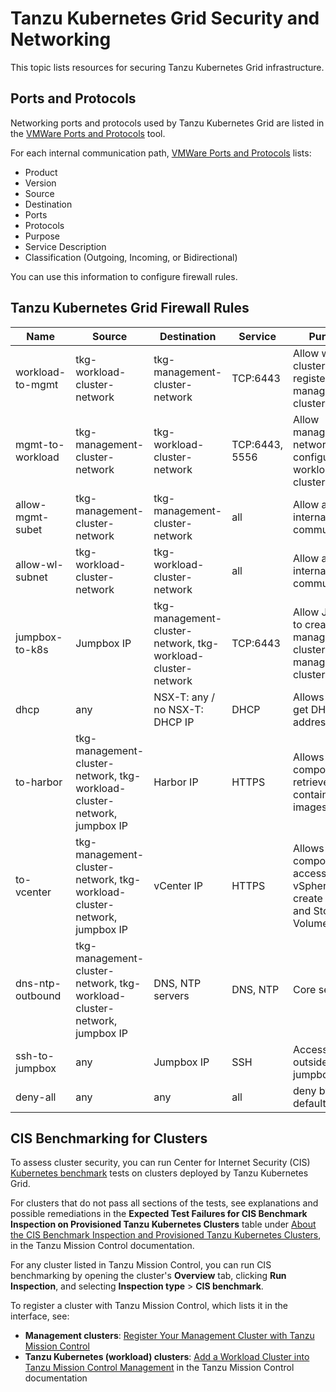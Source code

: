 # Tanzu Kubernetes Grid Security and Networking

This topic lists resources for securing Tanzu Kubernetes Grid infrastructure.

## <a id="ports"></a> Ports and Protocols

Networking ports and protocols used by Tanzu Kubernetes Grid are listed in the [VMWare Ports and Protocols](https://ports.vmware.com/home/Tanzu-Kubernetes-Grid) tool.

For each internal communication path, [VMWare Ports and Protocols](https://ports.vmware.com/home/Tanzu-Kubernetes-Grid) lists:

- Product
- Version
- Source
- Destination
- Ports
- Protocols
- Purpose
- Service Description
- Classification (Outgoing, Incoming, or Bidirectional)

You can use this information to configure firewall rules.

## <a id="rules"></a> Tanzu Kubernetes Grid Firewall Rules

| **Name**         | **Source**       | **Destination**  | **Service**      | **Purpose**      |
| ---------------- | ---------------- | ---------------- | ---------------- | ---------------- |
| workload-to-mgmt | tkg-workload-cluster-network    | tkg-management-cluster-network   | TCP:6443   | Allow workload cluster to register with management cluster   |
| mgmt-to-workload | tkg-management-cluster-network  | tkg-workload-cluster-network   | TCP:6443, 5556 | Allow management network to configure workload cluster    |
| allow-mgmt-subet | tkg-management-cluster-network  | tkg-management-cluster-network   | all    | Allow all internal cluster communication    |
| allow-wl-subnet  | tkg-workload-cluster-network    | tkg-workload-cluster-network   | all    | Allow all internal cluster communication    |
| jumpbox-to-k8s   | Jumpbox IP   | tkg-management-cluster-network, tkg-workload-cluster-network | TCP:6443 | Allow Jumpbox to create management cluster and manage clusters.    |
| dhcp             | any          | NSX-T: any / no NSX-T: DHCP IP    | DHCP   | Allows hosts to get DHCP addresses. |
| to-harbor        | tkg-management-cluster-network, tkg-workload-cluster-network, jumpbox IP | Harbor IP    | HTTPS    | Allows components to retrieve container images    |
| to-vcenter       | tkg-management-cluster-network, tkg-workload-cluster-network, jumpbox IP | vCenter IP   | HTTPS    | Allows components to access vSphere to create VMs and Storage Volumes   |
| dns-ntp-outbound | tkg-management-cluster-network, tkg-workload-cluster-network, jumpbox IP | DNS, NTP servers   | DNS, NTP   | Core services   |
| ssh-to-jumpbox   | any          | Jumpbox IP   | SSH    | Access from outside to the jumpbox    |
| deny-all         | any          | any    | all    | deny by default  |

## <a id="benchmarking"></a> CIS Benchmarking for Clusters

To assess cluster security, you can run Center for Internet Security (CIS) [Kubernetes benchmark](https://www.cisecurity.org/benchmark/kubernetes/) tests on clusters deployed by Tanzu Kubernetes Grid.

For clusters that do not pass all sections of the tests,
see explanations and possible remediations in the **Expected Test Failures for CIS Benchmark Inspection on Provisioned Tanzu Kubernetes Clusters** table under [About the CIS Benchmark Inspection and Provisioned Tanzu Kubernetes Clusters](https://docs.vmware.com/en/VMware-Tanzu-Mission-Control/services/tanzumc-concepts/GUID-1BB98612-A9BF-494C-8446-1DB2E80BF5F9.html#about-the-cis-benchmark-inspection-and-provisioned-tanzu-kubernetes-clusters-0), in the Tanzu Mission Control documentation.

For any cluster listed in Tanzu Mission Control, you can run CIS benchmarking by opening the cluster's **Overview** tab, clicking **Run Inspection**, and selecting **Inspection type** > **CIS benchmark**.

To register a cluster with Tanzu Mission Control, which lists it in the interface, see:

- **Management clusters**: [Register Your Management Cluster with Tanzu Mission Control](mgmt-clusters/register_tmc.md)
- **Tanzu Kubernetes (workload) clusters**: [Add a Workload Cluster into Tanzu Mission Control Management](https://docs.vmware.com/en/VMware-Tanzu-Mission-Control/services/tanzumc-using/GUID-78908829-CB4E-459F-AA81-BEA415EC9A11.html) in the Tanzu Mission Control documentation
